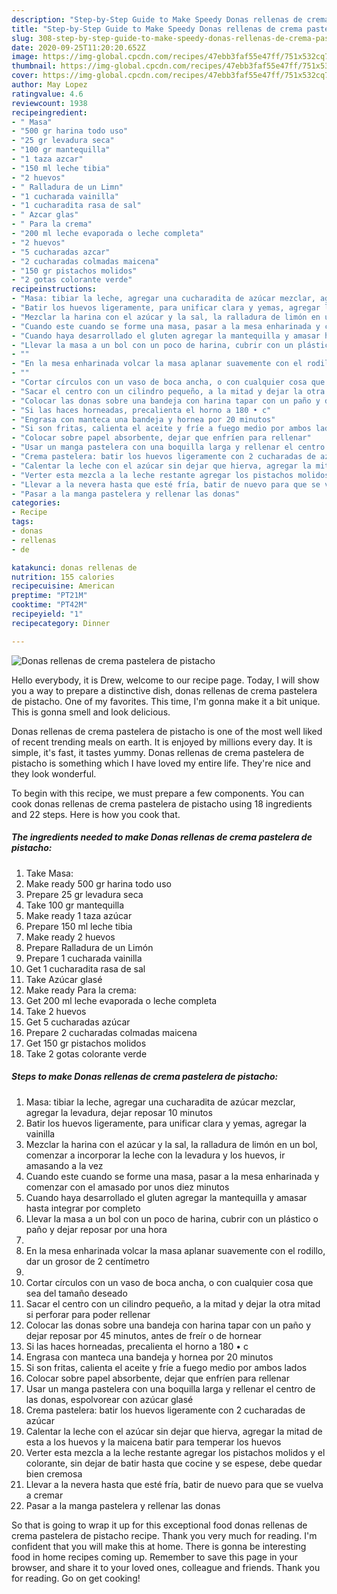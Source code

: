 ```yaml
---
description: "Step-by-Step Guide to Make Speedy Donas rellenas de crema pastelera de pistacho"
title: "Step-by-Step Guide to Make Speedy Donas rellenas de crema pastelera de pistacho"
slug: 308-step-by-step-guide-to-make-speedy-donas-rellenas-de-crema-pastelera-de-pistacho
date: 2020-09-25T11:20:20.652Z
image: https://img-global.cpcdn.com/recipes/47ebb3faf55e47ff/751x532cq70/donas-rellenas-de-crema-pastelera-de-pistacho-foto-principal.jpg
thumbnail: https://img-global.cpcdn.com/recipes/47ebb3faf55e47ff/751x532cq70/donas-rellenas-de-crema-pastelera-de-pistacho-foto-principal.jpg
cover: https://img-global.cpcdn.com/recipes/47ebb3faf55e47ff/751x532cq70/donas-rellenas-de-crema-pastelera-de-pistacho-foto-principal.jpg
author: May Lopez
ratingvalue: 4.6
reviewcount: 1938
recipeingredient:
- " Masa"
- "500 gr harina todo uso"
- "25 gr levadura seca"
- "100 gr mantequilla"
- "1 taza azcar"
- "150 ml leche tibia"
- "2 huevos"
- " Ralladura de un Limn"
- "1 cucharada vainilla"
- "1 cucharadita rasa de sal"
- " Azcar glas"
- " Para la crema"
- "200 ml leche evaporada o leche completa"
- "2 huevos"
- "5 cucharadas azcar"
- "2 cucharadas colmadas maicena"
- "150 gr pistachos molidos"
- "2 gotas colorante verde"
recipeinstructions:
- "Masa: tibiar la leche, agregar una cucharadita de azúcar mezclar, agregar la levadura, dejar reposar 10 minutos"
- "Batir los huevos ligeramente, para unificar clara y yemas, agregar la vainilla"
- "Mezclar la harina con el azúcar y la sal, la ralladura de limón en un bol, comenzar a incorporar la leche con la levadura y los huevos, ir amasando a la vez"
- "Cuando este cuando se forme una masa, pasar a la mesa enharinada y comenzar con el amasado por unos diez minutos"
- "Cuando haya desarrollado el gluten agregar la mantequilla y amasar hasta integrar por completo"
- "Llevar la masa a un bol con un poco de harina, cubrir con un plástico o paño y dejar reposar por una hora"
- ""
- "En la mesa enharinada volcar la masa aplanar suavemente con el rodillo, dar un grosor de 2 centímetro"
- ""
- "Cortar círculos con un vaso de boca ancha, o con cualquier cosa que sea del tamaño deseado"
- "Sacar el centro con un cilindro pequeño, a la mitad y dejar la otra mitad si perforar para poder rellenar"
- "Colocar las donas sobre una bandeja con harina tapar con un paño y dejar reposar por 45 minutos, antes de freír o de hornear"
- "Si las haces horneadas, precalienta el horno a 180 • c"
- "Engrasa con manteca una bandeja y hornea por 20 minutos"
- "Si son fritas, calienta el aceite y fríe a fuego medio por ambos lados"
- "Colocar sobre papel absorbente, dejar que enfríen para rellenar"
- "Usar un manga pastelera con una boquilla larga y rellenar el centro de las donas, espolvorear con azúcar glasé"
- "Crema pastelera: batir los huevos ligeramente con 2 cucharadas de azúcar"
- "Calentar la leche con el azúcar sin dejar que hierva, agregar la mitad de esta a los huevos y la maicena batir para temperar los huevos"
- "Verter esta mezcla a la leche restante agregar los pistachos molidos y el colorante, sin dejar de batir hasta que cocine y se espese, debe quedar bien cremosa"
- "Llevar a la nevera hasta que esté fría, batir de nuevo para que se vuelva a cremar"
- "Pasar a la manga pastelera y rellenar las donas"
categories:
- Recipe
tags:
- donas
- rellenas
- de

katakunci: donas rellenas de 
nutrition: 155 calories
recipecuisine: American
preptime: "PT21M"
cooktime: "PT42M"
recipeyield: "1"
recipecategory: Dinner

---
```



![Donas rellenas de crema pastelera de pistacho](https://img-global.cpcdn.com/recipes/47ebb3faf55e47ff/751x532cq70/donas-rellenas-de-crema-pastelera-de-pistacho-foto-principal.jpg)

Hello everybody, it is Drew, welcome to our recipe page. Today, I will show you a way to prepare a distinctive dish, donas rellenas de crema pastelera de pistacho. One of my favorites. This time, I'm gonna make it a bit unique. This is gonna smell and look delicious.



Donas rellenas de crema pastelera de pistacho is one of the most well liked of recent trending meals on earth. It is enjoyed by millions every day. It is simple, it's fast, it tastes yummy. Donas rellenas de crema pastelera de pistacho is something which I have loved my entire life. They're nice and they look wonderful.


To begin with this recipe, we must prepare a few components. You can cook donas rellenas de crema pastelera de pistacho using 18 ingredients and 22 steps. Here is how you cook that.

<!--inarticleads1-->

##### The ingredients needed to make Donas rellenas de crema pastelera de pistacho:

1. Take  Masa:
1. Make ready 500 gr harina todo uso
1. Prepare 25 gr levadura seca
1. Take 100 gr mantequilla
1. Make ready 1 taza azúcar
1. Prepare 150 ml leche tibia
1. Make ready 2 huevos
1. Prepare  Ralladura de un Limón
1. Prepare 1 cucharada vainilla
1. Get 1 cucharadita rasa de sal
1. Take  Azúcar glasé
1. Make ready  Para la crema:
1. Get 200 ml leche evaporada o leche completa
1. Take 2 huevos
1. Get 5 cucharadas azúcar
1. Prepare 2 cucharadas colmadas maicena
1. Get 150 gr pistachos molidos
1. Take 2 gotas colorante verde




<!--inarticleads2-->

##### Steps to make Donas rellenas de crema pastelera de pistacho:

1. Masa: tibiar la leche, agregar una cucharadita de azúcar mezclar, agregar la levadura, dejar reposar 10 minutos
1. Batir los huevos ligeramente, para unificar clara y yemas, agregar la vainilla
1. Mezclar la harina con el azúcar y la sal, la ralladura de limón en un bol, comenzar a incorporar la leche con la levadura y los huevos, ir amasando a la vez
1. Cuando este cuando se forme una masa, pasar a la mesa enharinada y comenzar con el amasado por unos diez minutos
1. Cuando haya desarrollado el gluten agregar la mantequilla y amasar hasta integrar por completo
1. Llevar la masa a un bol con un poco de harina, cubrir con un plástico o paño y dejar reposar por una hora
1. 
1. En la mesa enharinada volcar la masa aplanar suavemente con el rodillo, dar un grosor de 2 centímetro
1. 
1. Cortar círculos con un vaso de boca ancha, o con cualquier cosa que sea del tamaño deseado
1. Sacar el centro con un cilindro pequeño, a la mitad y dejar la otra mitad si perforar para poder rellenar
1. Colocar las donas sobre una bandeja con harina tapar con un paño y dejar reposar por 45 minutos, antes de freír o de hornear
1. Si las haces horneadas, precalienta el horno a 180 • c
1. Engrasa con manteca una bandeja y hornea por 20 minutos
1. Si son fritas, calienta el aceite y fríe a fuego medio por ambos lados
1. Colocar sobre papel absorbente, dejar que enfríen para rellenar
1. Usar un manga pastelera con una boquilla larga y rellenar el centro de las donas, espolvorear con azúcar glasé
1. Crema pastelera: batir los huevos ligeramente con 2 cucharadas de azúcar
1. Calentar la leche con el azúcar sin dejar que hierva, agregar la mitad de esta a los huevos y la maicena batir para temperar los huevos
1. Verter esta mezcla a la leche restante agregar los pistachos molidos y el colorante, sin dejar de batir hasta que cocine y se espese, debe quedar bien cremosa
1. Llevar a la nevera hasta que esté fría, batir de nuevo para que se vuelva a cremar
1. Pasar a la manga pastelera y rellenar las donas




So that is going to wrap it up for this exceptional food donas rellenas de crema pastelera de pistacho recipe. Thank you very much for reading. I'm confident that you will make this at home. There is gonna be interesting food in home recipes coming up. Remember to save this page in your browser, and share it to your loved ones, colleague and friends. Thank you for reading. Go on get cooking!

